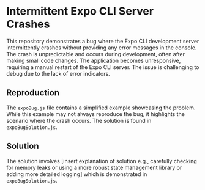 # Intermittent Expo CLI Server Crashes

This repository demonstrates a bug where the Expo CLI development server intermittently crashes without providing any error messages in the console. The crash is unpredictable and occurs during development, often after making small code changes.  The application becomes unresponsive, requiring a manual restart of the Expo CLI server.  The issue is challenging to debug due to the lack of error indicators.

## Reproduction

The `expoBug.js` file contains a simplified example showcasing the problem. While this example may not always reproduce the bug, it highlights the scenario where the crash occurs.  The solution is found in `expoBugSolution.js`.

## Solution

The solution involves [insert explanation of solution e.g., carefully checking for memory leaks or using a more robust state management library or adding more detailed logging] which is demonstrated in `expoBugSolution.js`.